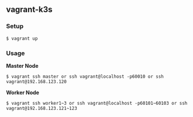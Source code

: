 ## vagrant-k3s

### Setup

```console
$ vagrant up
```

### Usage

**Master Node**

```console
$ vagrant ssh master or ssh vagrant@localhost -p60010 or ssh vagrant@192.168.123.120
```

**Worker Node**

```console
$ vagrant ssh worker1~3 or ssh vagrant@localhost -p60101~60103 or ssh vagrant@192.168.123.121~123
```
